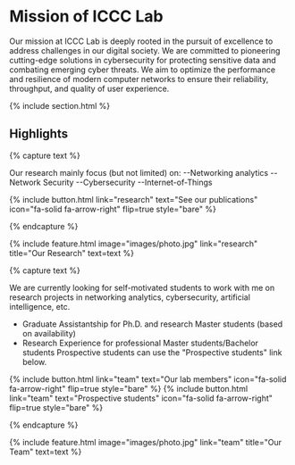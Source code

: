 ---
---

# Mission of ICCC Lab
Our mission at ICCC Lab is deeply rooted in the pursuit of excellence to address challenges in our digital society. We are committed to pioneering cutting-edge solutions in cybersecurity for protecting sensitive data and combating emerging cyber threats. We aim to optimize the performance and resilience of modern computer networks to ensure their reliability, throughput, and quality of user experience.


{% include section.html %}

## Highlights

{% capture text %}

Our research mainly focus (but not limited) on:
--Networking analytics
--Network Security
--Cybersecurity
--Internet-of-Things

{%
  include button.html
  link="research"
  text="See our publications"
  icon="fa-solid fa-arrow-right"
  flip=true
  style="bare"
%}

{% endcapture %}

{%
  include feature.html
  image="images/photo.jpg"
  link="research"
  title="Our Research"
  text=text
%}


{% capture text %}

We are currently looking for self-motivated students to work with me on research projects in networking analytics, cybersecurity, artificial intelligence, etc.
- Graduate Assistantship for Ph.D. and research Master students  (based on availability)
- Research Experience for professional Master students/Bachelor students
Prospective students can use the "Prospective students" link below.

{%
  include button.html
  link="team"
  text="Our lab members"
  icon="fa-solid fa-arrow-right"
  flip=true
  style="bare"
%}
{%
  include button.html
  link="team"
  text="Prospective students"
  icon="fa-solid fa-arrow-right"
  flip=true
  style="bare"
%}

{% endcapture %}

{%
  include feature.html
  image="images/photo.jpg"
  link="team"
  title="Our Team"
  text=text
%}
